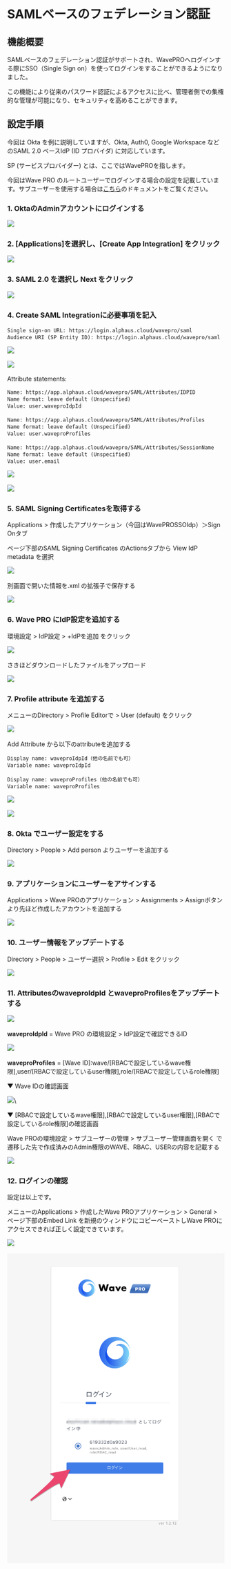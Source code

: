 # SAMLベースのフェデレーション認証

## 機能概要

SAMLベースのフェデレーション認証がサポートされ、WavePROへログインする際にSSO（Single Sign on）を使ってログインをすることができるようになりました。

この機能により従来のパスワード認証によるアクセスに比べ、管理者側での集権的な管理が可能になり、セキュリティを高めることができます。

## 設定手順

今回は Okta を例に説明していますが、Okta, Auth0, Google Workspace などのSAML 2.0 ベースIdP (ID プロバイダ) に対応しています。

SP (サービスプロバイダー) とは、ここではWavePROを指します。

今回はWave PRO のルートユーザーでログインする場合の設定を記載しています。サブユーザーを使用する場合は[こちら](subuser.md)のドキュメントをご覧ください。

### 1. OktaのAdminアカウントにログインする

![](https://lh6.googleusercontent.com/Uy5ljABV91COgxWZX72869XMHvRx\_BjaX8dzjhqHjPSg-wPC45apSs4\_14ALmyP31AOK31b0z148StseO\_tDkMi5T9rYJOIUCWSboR\_PsMWIR7kzeRMHQrUQL7PbXx3LPK0e-cKAvsEs2SekI6ii02E)

### 2. [Applications]を選択し、[Create App Integration] をクリック

![](https://lh3.googleusercontent.com/jaJQzadOmX6dMr4m4oHwKGAlJF2DOLN\_q2ksbcQVevtpl52FLt8xe2tPrTv6oPQKgsLbYUY4beEHV89YdzuV7\_qfCeTQZOlWYnQBVlvODonDxvrXVO8hvEgt-LQBpFD-kFSk-1kBTfb03fK0aNehnu8)

### 3. SAML 2.0 を選択し Next をクリック

![](https://lh3.googleusercontent.com/aPLMh1l89It\_dkBVAml8zu63zKoEasJlVI-ifK\_WPQpdC0\_K2ZoLqL9m71S\_ZE1lWiiVHlUALDry8amfwIS6Uej2RcpGCNekA9auLdu9wDS9wmJr51NXshfMFt6kpJsfLpAiJ9JthiDk79sNEOMzhQ4)

### 4. Create SAML Integrationに必要事項を記入

```
Single sign-on URL: https://login.alphaus.cloud/wavepro/saml
Audience URI (SP Entity ID): https://login.alphaus.cloud/wavepro/saml
```

![](https://lh3.googleusercontent.com/pGyaM9S\_tlS1-7B2GUU-Kxt0mXE4YHuzyuiQthwCu\_drHadjye2VDj\_o2Kf2shfsCRGwQqMZUZ7nMkGK8aEJ8WG0l\_xNjyIOSXXh0mAFwJb8cDBQOh0ciqVuS3t761DXUHtfY3UsauWDrvIYELTSgeo)

![](https://lh5.googleusercontent.com/LCnuI-NA33Q--iX51iq2ORs2ryQmUHbxuUEAxtV4Kbds0RQVnnfgIokyYitVuyFyeyuWmTtPw0AwVytLYqCCVlaasJIAEVV6VQ2hyZOiI07B5nbVd6jte9eohITLSdfZDl2WRLZfAJmB\_hrEDTZIoko)

Attribute statements:

```
Name: https://app.alphaus.cloud/wavepro/SAML/Attributes/IDPID
Name format: leave default (Unspecified)
Value: user.waveproIdpId

Name: https://app.alphaus.cloud/wavepro/SAML/Attributes/Profiles
Name format: leave default (Unspecified)
Value: user.waveproProfiles

Name: https://app.alphaus.cloud/wavepro/SAML/Attributes/SessionName
Name format: leave default (Unspecified)
Value: user.email
```

![](https://lh3.googleusercontent.com/qhDu-6cdCKo4AQ2p0BrYMRjg2ae9jFa4DWZiXSWJTiAkg0wCkA-LobtXJS1x0C6lW20uVDcUh8PTngvcttyKIPEHl7peq1zndM2u6uQAAaxxcRx1pTkEMff-OhkC1kaXnvcJFTjK8ImPOx-PgAFxd-s)

![](https://lh6.googleusercontent.com/d-in9nNHWuj4SG9xn\_kEy5cglN7\_REkhWSyhMdqHr1rx2ZSjTjd9McDrvhcmwmecZ1Zsk9yqyutYHTmOjuz89TFnGlGgjDLovsTtHbj9wtjqceqz\_MDFvT7M1sfHmRfaGNYB2wM98SohMKvt5wQ0ciA)

### 5. SAML Signing Certificatesを取得する

Applications > 作成したアプリケーション（今回はWavePROSSOIdp）＞Sign Onタブ

ページ下部のSAML Signing Certificates のActionsタブから View IdP metadata を選択

![](https://lh6.googleusercontent.com/AIyRKFoaGkkhKoNkY6sHoXZ8tN50pGN1OUfwhCsXn8RP5nqBZLH6eDrQSP9bk8ZGrrhoSmpZi4tCRqUfQAYAYiySBk-CHi8cB3RWjOwNeQkxCb59x4CFm-S3QHgNFD4fLqvcJxFeeqtKwcEFrM\_ZeYk)

別画面で開いた情報を.xml の拡張子で保存する

![](https://lh5.googleusercontent.com/unJSV7shN\_8BGeYxJlK7IWJMySqTxLFLqGp4nxxNxsi9Yn1YUSnMvNnJp-5AlVeVnLxCgfzj26jhwXRKVJAvr1jWmrxCaFuPREUH5u3QCUaF4OWTQNdv8-GcPo1WR0GtPESFS5eDsm36hiXNAB5Lrg8)

### 6. Wave PRO にIdP設定を追加する

環境設定 > IdP設定 > +IdPを追加 をクリック

![](https://lh3.googleusercontent.com/ZST7PNu3CR-DPOczIGocezO94wy\_LVswDWxgj2Cj5KIlcHLxE0YwNUTR2t4cGiswC659knlRdfz1sCb8XwsJc9uyHlTEf8JXU5uQXs5XZQ8ahzq9DUIP-X1x-YNvGqP0DRTOIIt67Z-7zCz30y\_Z3o0)

さきほどダウンロードしたファイルをアップロード

![](https://lh4.googleusercontent.com/JHjMHJFQrwHWE6mgv9YdNEsQZGKRXdDGA5-pEm11tbb8mJxH5DdgSLw\_oL-yfmaF5khGiWnDMlpgGSziYlRjPQhhIHi-GdiEBTeCskZkJTgvK9jrn6trjZQJUJ6Tzo2NS-NqmpLV3YCKf2n3NI\_kgpk)

### 7. Profile attribute を追加する

メニューのDirectory > Profile Editorで > User (default) をクリック

![](https://lh4.googleusercontent.com/uIpGMmDH5cni7TgnmvHGLxL1AgWLiqVPlozliPwEsOX8f2stN9\_RIvkJXlYiOnR33lhunW4y1QH2\_zI4u8eEfRKhWy5PYmum3Hj1B\_\_zgll4\_Goz-KszvtJMjKNiIqnUCMeyskzFFMqvqSg-rurPRP4)

Add Attribute から以下のattributeを追加する

```
Display name: waveproIdpId（他の名前でも可）
Variable name: waveproIdpId

Display name: waveproProfiles（他の名前でも可）
Variable name: waveproProfiles
```

![](https://lh3.googleusercontent.com/y-SWx60-0BvdefeEb\_B773WxJYZ-rE\_Ln37TH9ypn4S\_StoYYFgldjef\_EClCfMKhajFheWRxCGHNM8Vr7QiPNQcs3LmQqOGPDjmFyhlgb8ygChmpMaWrlKllcl5bswBhbjfvzrd29wq83Y1EyQblvE)

![](https://lh5.googleusercontent.com/uuWGuuMPo5Xdce89Pk5fkZHU0SJa6QnAfBdaTZ4\_8oaWtMhDD9ix0AFA-vMciPgF1D5Gyph6siGuKVE43xWU5DLhF3N1WCQLMyDSJoZCgX2CyD90S3naPjEtCAN2NvigC21MC8uO54BRSwv3apXgCJM)

### 8. Okta でユーザー設定をする

Directory > People > Add person よりユーザーを追加する

![](https://lh6.googleusercontent.com/3Q6TNn4fgMnbHJrUhLtN89bQgIE\_rgcKt8WyTcRH1yao0o3z68DsptRJ\_\_OVZ8bWPxAAjDfM7BJYsUEZgdKuFnknWcSZ23qmPPIsEmkNhppOai2LMO0HbTPgbJCvLtbBbjHj9Wh1weexKCbxTp5SZTA)

### 9. アプリケーションにユーザーをアサインする

Applications > Wave PROのアプリケーション > Assignments > Assignボタンより先ほど作成したアカウントを追加する

![](https://lh4.googleusercontent.com/MvYzVFZOL-zWPFU0cqilmEByKD6HVcrtcvJOJD7h0xe7u74FCPAoVPqCguX5nEXjlskaXuKyqGaIspxtJnAKmPy1cjlrp0BM7Xn4eTVncRn7\_vh2wAKE7jlxwxaHkyAOofcFJyCxhBlPNA97NP0LD50)

### 10. ユーザー情報をアップデートする

Directory > People > ユーザー選択 > Profile > Edit をクリック

![](https://lh5.googleusercontent.com/GerlCqUuUXA0jVqDpDwV-E8FxoZKiPBpc\_PhNTdkvqE73reMwUBRTVi5tdWneZi3y2Ym7OIk7TYzVrvq2GTUq7lqjraPDg7uddtOdEvdD5zYamLNMfBs7csWi8aYSAWp3-cCI7ROoLD276mNAXVNbYs)

### 11. AttributesのwaveproIdpId とwaveproProfilesをアップデートする

![](https://lh4.googleusercontent.com/86XXtZOhtH3-3h6B4hO050Ygq3Bh9FNMdwQhQBZQQTFP3huRNzq\_M3xPRjhs-8fN\_WpFlCFXCQYkbex5Do9Rrq5Ss59DbaBNOGpHP5ZjIK3KgwuuIYHoSy6zyDwuZTaI582hQ\_aVif\_YWR42yvK7lJ8)

**waveproIdpId** = Wave PRO の環境設定 > IdP設定で確認できるID

![](https://lh5.googleusercontent.com/GCbr90nmGhG6FCOt57uJbLOUHafHIAXGdj4VUEZQhIxCXD-4jjrpDLjPSOitzkKjnbMf8AVlOPsoZvqm15iQI7ZPCR7jaTMXjjLy\_Wp1eAae0p-v4N25r0Ex5\_YSBLIoX22ls3uTQ-Y2X59O0RPJ9ow)

**waveproProfiles** = [Wave ID]:wave/[RBACで設定しているwave権限],user/[RBACで設定しているuser権限],role/[RBACで設定しているrole権限]

▼ Wave IDの確認画面

![](https://lh6.googleusercontent.com/3Ino1wv5bH2r5QFHg-ATIiWl22C6\_Z9T\_eLXeMojqODcb01L1Qrjw8pR2x3MDl-3lElMawe7INNyC8YmPkPoNTHZIXTyl-A-ogofPOUIWIFdwzlyqzLCUBCl6m6X1hd9c-dFpHgRoYpFb1AxLmFnM7M)\

▼ [RBACで設定しているwave権限],[RBACで設定しているuser権限],[RBACで設定しているrole権限]の確認画面

Wave PROの環境設定 > サブユーザーの管理 > サブユーザー管理画面を開く で遷移した先で作成済みのAdmin権限のWAVE、RBAC、USERの内容を記載する

![](https://lh4.googleusercontent.com/1B9hy2UWJtDMTq\_4UyR1s\_bXx2DKuy5TCzxRnoJ-WUZIVVI70ihcRqB2rhXIIlD2fR2AHh-up2qLFtFITBF7zm4KbRL9KQngDOhH7EG4FymD03\_wIONxc1ecke1bAZFZyIx2jVvmrC4MUryzJn3Z7k4)

### 12. ログインの確認

設定は以上です。

メニューのApplications > 作成したWave PROアプリケーション > General > ページ下部のEmbed Link を新規のウィンドウにコピーペーストしWave PROにアクセスできれば正しく設定できています。

![](https://lh3.googleusercontent.com/riKg7t6X7VyIv0AzCXHREYxdq5HtbcRqf1Zm2cjKYWuAi3xw8D4j1vYeZPy0QVHG\_a97wTLJwPRbvfMyOoYiyoN05Zo8KHe1DVN2zEOfWGRB6-nPNLGosMLoCX9IY3ullCnKLTwowXcyYQHHoPo9tDY)

![](../assets/wavepro/Untitled_png.png)
